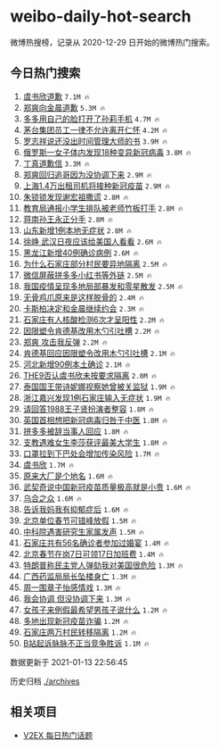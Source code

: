 # weibo-daily-hot-search

微博热搜榜，记录从 2020-12-29 日开始的微博热门搜索。

## 今日热门搜索

<!-- BEGIN -->

1. [虞书欣道歉](https://s.weibo.com/weibo?q=%23%E8%99%9E%E4%B9%A6%E6%AC%A3%E9%81%93%E6%AD%89%23&Refer=top) `7.1M 🔥`
1. [郑爽向金晨道歉](https://s.weibo.com/weibo?q=%E9%83%91%E7%88%BD%E5%90%91%E9%87%91%E6%99%A8%E9%81%93%E6%AD%89&Refer=top) `5.3M 🔥`
1. [多多用自己的脸打开了孙莉手机](https://s.weibo.com/weibo?q=%23%E5%A4%9A%E5%A4%9A%E7%94%A8%E8%87%AA%E5%B7%B1%E7%9A%84%E8%84%B8%E6%89%93%E5%BC%80%E4%BA%86%E5%AD%99%E8%8E%89%E6%89%8B%E6%9C%BA%23&Refer=top) `4.7M 🔥`
1. [茅台集团员工一律不允许离开仁怀](https://s.weibo.com/weibo?q=%E8%8C%85%E5%8F%B0%E9%9B%86%E5%9B%A2%E5%91%98%E5%B7%A5%E4%B8%80%E5%BE%8B%E4%B8%8D%E5%85%81%E8%AE%B8%E7%A6%BB%E5%BC%80%E4%BB%81%E6%80%80&Refer=top) `4.2M 🔥`
1. [罗志祥说还没出时间管理大师的书](https://s.weibo.com/weibo?q=%E7%BD%97%E5%BF%97%E7%A5%A5%E8%AF%B4%E8%BF%98%E6%B2%A1%E5%87%BA%E6%97%B6%E9%97%B4%E7%AE%A1%E7%90%86%E5%A4%A7%E5%B8%88%E7%9A%84%E4%B9%A6&Refer=top) `3.9M 🔥`
1. [俄罗斯一女子体内发现18种变异新冠病毒](https://s.weibo.com/weibo?q=%23%E4%BF%84%E7%BD%97%E6%96%AF%E4%B8%80%E5%A5%B3%E5%AD%90%E4%BD%93%E5%86%85%E5%8F%91%E7%8E%B018%E7%A7%8D%E5%8F%98%E5%BC%82%E6%96%B0%E5%86%A0%E7%97%85%E6%AF%92%23&Refer=top) `3.8M 🔥`
1. [丁真道歉信](https://s.weibo.com/weibo?q=%E4%B8%81%E7%9C%9F%E9%81%93%E6%AD%89%E4%BF%A1&Refer=top) `3.3M 🔥`
1. [郑爽回归追哥因为没协调下来](https://s.weibo.com/weibo?q=%E9%83%91%E7%88%BD%E5%9B%9E%E5%BD%92%E8%BF%BD%E5%93%A5%E5%9B%A0%E4%B8%BA%E6%B2%A1%E5%8D%8F%E8%B0%83%E4%B8%8B%E6%9D%A5&Refer=top) `2.9M 🔥`
1. [上海1.4万出租司机将接种新冠疫苗](https://s.weibo.com/weibo?q=%23%E4%B8%8A%E6%B5%B71.4%E4%B8%87%E5%87%BA%E7%A7%9F%E5%8F%B8%E6%9C%BA%E5%B0%86%E6%8E%A5%E7%A7%8D%E6%96%B0%E5%86%A0%E7%96%AB%E8%8B%97%23&Refer=top) `2.9M 🔥`
1. [朱锁锁发现谢宏祖撒谎](https://s.weibo.com/weibo?q=%23%E6%9C%B1%E9%94%81%E9%94%81%E5%8F%91%E7%8E%B0%E8%B0%A2%E5%AE%8F%E7%A5%96%E6%92%92%E8%B0%8E%23&Refer=top) `2.8M 🔥`
1. [教育局通报小学生排队被老师竹板打手](https://s.weibo.com/weibo?q=%23%E6%95%99%E8%82%B2%E5%B1%80%E9%80%9A%E6%8A%A5%E5%B0%8F%E5%AD%A6%E7%94%9F%E6%8E%92%E9%98%9F%E8%A2%AB%E8%80%81%E5%B8%88%E7%AB%B9%E6%9D%BF%E6%89%93%E6%89%8B%23&Refer=top) `2.8M 🔥`
1. [蒋南孙王永正分手](https://s.weibo.com/weibo?q=%23%E8%92%8B%E5%8D%97%E5%AD%99%E7%8E%8B%E6%B0%B8%E6%AD%A3%E5%88%86%E6%89%8B%23&Refer=top) `2.8M 🔥`
1. [山东新增1例本地无症状](https://s.weibo.com/weibo?q=%23%E5%B1%B1%E4%B8%9C%E6%96%B0%E5%A2%9E1%E4%BE%8B%E6%9C%AC%E5%9C%B0%E6%97%A0%E7%97%87%E7%8A%B6%23&Refer=top) `2.8M 🔥`
1. [徐峥 武汉日夜应该给美国人看看](https://s.weibo.com/weibo?q=%E5%BE%90%E5%B3%A5%20%E6%AD%A6%E6%B1%89%E6%97%A5%E5%A4%9C%E5%BA%94%E8%AF%A5%E7%BB%99%E7%BE%8E%E5%9B%BD%E4%BA%BA%E7%9C%8B%E7%9C%8B&Refer=top) `2.6M 🔥`
1. [黑龙江新增40例确诊病例](https://s.weibo.com/weibo?q=%23%E9%BB%91%E9%BE%99%E6%B1%9F%E6%96%B0%E5%A2%9E40%E4%BE%8B%E7%A1%AE%E8%AF%8A%E7%97%85%E4%BE%8B%23&Refer=top) `2.6M 🔥`
1. [为什么石家庄部分村民要异地隔离](https://s.weibo.com/weibo?q=%23%E4%B8%BA%E4%BB%80%E4%B9%88%E7%9F%B3%E5%AE%B6%E5%BA%84%E9%83%A8%E5%88%86%E6%9D%91%E6%B0%91%E8%A6%81%E5%BC%82%E5%9C%B0%E9%9A%94%E7%A6%BB%23&Refer=top) `2.5M 🔥`
1. [微信屏蔽拼多多小红书等外链](https://s.weibo.com/weibo?q=%E5%BE%AE%E4%BF%A1%E5%B1%8F%E8%94%BD%E6%8B%BC%E5%A4%9A%E5%A4%9A%E5%B0%8F%E7%BA%A2%E4%B9%A6%E7%AD%89%E5%A4%96%E9%93%BE&Refer=top) `2.5M 🔥`
1. [我国疫情呈现多地局部暴发和零星散发](https://s.weibo.com/weibo?q=%23%E6%88%91%E5%9B%BD%E7%96%AB%E6%83%85%E5%91%88%E7%8E%B0%E5%A4%9A%E5%9C%B0%E5%B1%80%E9%83%A8%E6%9A%B4%E5%8F%91%E5%92%8C%E9%9B%B6%E6%98%9F%E6%95%A3%E5%8F%91%23&Refer=top) `2.5M 🔥`
1. [无骨鸡爪原来是这样脱骨的](https://s.weibo.com/weibo?q=%23%E6%97%A0%E9%AA%A8%E9%B8%A1%E7%88%AA%E5%8E%9F%E6%9D%A5%E6%98%AF%E8%BF%99%E6%A0%B7%E8%84%B1%E9%AA%A8%E7%9A%84%23&Refer=top) `2.4M 🔥`
1. [卡斯柏决定和金晨继续约会](https://s.weibo.com/weibo?q=%23%E5%8D%A1%E6%96%AF%E6%9F%8F%E5%86%B3%E5%AE%9A%E5%92%8C%E9%87%91%E6%99%A8%E7%BB%A7%E7%BB%AD%E7%BA%A6%E4%BC%9A%23&Refer=top) `2.3M 🔥`
1. [石家庄有人核酸检测6次才呈阳性](https://s.weibo.com/weibo?q=%23%E7%9F%B3%E5%AE%B6%E5%BA%84%E6%9C%89%E4%BA%BA%E6%A0%B8%E9%85%B8%E6%A3%80%E6%B5%8B6%E6%AC%A1%E6%89%8D%E5%91%88%E9%98%B3%E6%80%A7%23&Refer=top) `2.2M 🔥`
1. [因限塑令肯德基改用木勺引吐槽](https://s.weibo.com/weibo?q=%23%E5%9B%A0%E9%99%90%E5%A1%91%E4%BB%A4%E8%82%AF%E5%BE%B7%E5%9F%BA%E6%94%B9%E7%94%A8%E6%9C%A8%E5%8B%BA%E5%BC%95%E5%90%90%E6%A7%BD%23&Refer=top) `2.2M 🔥`
1. [郑爽 攻击我反弹](https://s.weibo.com/weibo?q=%E9%83%91%E7%88%BD%20%E6%94%BB%E5%87%BB%E6%88%91%E5%8F%8D%E5%BC%B9&Refer=top) `2.2M 🔥`
1. [肯德基回应因限塑令改用木勺引吐槽](https://s.weibo.com/weibo?q=%23%E8%82%AF%E5%BE%B7%E5%9F%BA%E5%9B%9E%E5%BA%94%E5%9B%A0%E9%99%90%E5%A1%91%E4%BB%A4%E6%94%B9%E7%94%A8%E6%9C%A8%E5%8B%BA%E5%BC%95%E5%90%90%E6%A7%BD%23&Refer=top) `2.1M 🔥`
1. [河北新增90例本土确诊](https://s.weibo.com/weibo?q=%23%E6%B2%B3%E5%8C%97%E6%96%B0%E5%A2%9E90%E4%BE%8B%E6%9C%AC%E5%9C%9F%E7%A1%AE%E8%AF%8A%23&Refer=top) `2.1M 🔥`
1. [THE9否认虞书欣未按要求隔离](https://s.weibo.com/weibo?q=%23THE9%E5%90%A6%E8%AE%A4%E8%99%9E%E4%B9%A6%E6%AC%A3%E6%9C%AA%E6%8C%89%E8%A6%81%E6%B1%82%E9%9A%94%E7%A6%BB%23&Refer=top) `2.0M 🔥`
1. [泰国国王带诗妮娜视察她曾被关监狱](https://s.weibo.com/weibo?q=%23%E6%B3%B0%E5%9B%BD%E5%9B%BD%E7%8E%8B%E5%B8%A6%E8%AF%97%E5%A6%AE%E5%A8%9C%E8%A7%86%E5%AF%9F%E5%A5%B9%E6%9B%BE%E8%A2%AB%E5%85%B3%E7%9B%91%E7%8B%B1%23&Refer=top) `1.9M 🔥`
1. [浙江嘉兴发现1例石家庄输入无症状](https://s.weibo.com/weibo?q=%23%E6%B5%99%E6%B1%9F%E5%98%89%E5%85%B4%E5%8F%91%E7%8E%B01%E4%BE%8B%E7%9F%B3%E5%AE%B6%E5%BA%84%E8%BE%93%E5%85%A5%E6%97%A0%E7%97%87%E7%8A%B6%23&Refer=top) `1.9M 🔥`
1. [请回答1988王子贤扮演者整容](https://s.weibo.com/weibo?q=%23%E8%AF%B7%E5%9B%9E%E7%AD%941988%E7%8E%8B%E5%AD%90%E8%B4%A4%E6%89%AE%E6%BC%94%E8%80%85%E6%95%B4%E5%AE%B9%23&Refer=top) `1.8M 🔥`
1. [英国首相想把新冠病毒归咎于中医](https://s.weibo.com/weibo?q=%23%E8%8B%B1%E5%9B%BD%E9%A6%96%E7%9B%B8%E6%83%B3%E6%8A%8A%E6%96%B0%E5%86%A0%E7%97%85%E6%AF%92%E5%BD%92%E5%92%8E%E4%BA%8E%E4%B8%AD%E5%8C%BB%23&Refer=top) `1.8M 🔥`
1. [拼多多被辞当事人回应](https://s.weibo.com/weibo?q=%E6%8B%BC%E5%A4%9A%E5%A4%9A%E8%A2%AB%E8%BE%9E%E5%BD%93%E4%BA%8B%E4%BA%BA%E5%9B%9E%E5%BA%94&Refer=top) `1.8M 🔥`
1. [支教遇难女生李莎获评最美大学生](https://s.weibo.com/weibo?q=%E6%94%AF%E6%95%99%E9%81%87%E9%9A%BE%E5%A5%B3%E7%94%9F%E6%9D%8E%E8%8E%8E%E8%8E%B7%E8%AF%84%E6%9C%80%E7%BE%8E%E5%A4%A7%E5%AD%A6%E7%94%9F&Refer=top) `1.8M 🔥`
1. [口罩拉到下巴处会增加传染风险](https://s.weibo.com/weibo?q=%23%E5%8F%A3%E7%BD%A9%E6%8B%89%E5%88%B0%E4%B8%8B%E5%B7%B4%E5%A4%84%E4%BC%9A%E5%A2%9E%E5%8A%A0%E4%BC%A0%E6%9F%93%E9%A3%8E%E9%99%A9%23&Refer=top) `1.7M 🔥`
1. [虞书欣](https://s.weibo.com/weibo?q=%E8%99%9E%E4%B9%A6%E6%AC%A3&Refer=top) `1.7M 🔥`
1. [原来大厂是个地名](https://s.weibo.com/weibo?q=%23%E5%8E%9F%E6%9D%A5%E5%A4%A7%E5%8E%82%E6%98%AF%E4%B8%AA%E5%9C%B0%E5%90%8D%23&Refer=top) `1.6M 🔥`
1. [武契奇说中国新冠疫苗质量极高就是小贵](https://s.weibo.com/weibo?q=%23%E6%AD%A6%E5%A5%91%E5%A5%87%E8%AF%B4%E4%B8%AD%E5%9B%BD%E6%96%B0%E5%86%A0%E7%96%AB%E8%8B%97%E8%B4%A8%E9%87%8F%E6%9E%81%E9%AB%98%E5%B0%B1%E6%98%AF%E5%B0%8F%E8%B4%B5%23&Refer=top) `1.6M 🔥`
1. [乌合之众](https://s.weibo.com/weibo?q=%23%E4%B9%8C%E5%90%88%E4%B9%8B%E4%BC%97%23&Refer=top) `1.6M 🔥`
1. [告诉我妈我有抑郁症后](https://s.weibo.com/weibo?q=%23%E5%91%8A%E8%AF%89%E6%88%91%E5%A6%88%E6%88%91%E6%9C%89%E6%8A%91%E9%83%81%E7%97%87%E5%90%8E%23&Refer=top) `1.6M 🔥`
1. [北京单位春节可错峰放假](https://s.weibo.com/weibo?q=%23%E5%8C%97%E4%BA%AC%E5%8D%95%E4%BD%8D%E6%98%A5%E8%8A%82%E5%8F%AF%E9%94%99%E5%B3%B0%E6%94%BE%E5%81%87%23&Refer=top) `1.5M 🔥`
1. [中科院遇害研究生家属发声](https://s.weibo.com/weibo?q=%E4%B8%AD%E7%A7%91%E9%99%A2%E9%81%87%E5%AE%B3%E7%A0%94%E7%A9%B6%E7%94%9F%E5%AE%B6%E5%B1%9E%E5%8F%91%E5%A3%B0&Refer=top) `1.5M 🔥`
1. [石家庄共有56名确诊者参加过婚宴](https://s.weibo.com/weibo?q=%23%E7%9F%B3%E5%AE%B6%E5%BA%84%E5%85%B1%E6%9C%8956%E5%90%8D%E7%A1%AE%E8%AF%8A%E8%80%85%E5%8F%82%E5%8A%A0%E8%BF%87%E5%A9%9A%E5%AE%B4%23&Refer=top) `1.4M 🔥`
1. [北京春节在岗7日可领17日加班费](https://s.weibo.com/weibo?q=%23%E5%8C%97%E4%BA%AC%E6%98%A5%E8%8A%82%E5%9C%A8%E5%B2%977%E6%97%A5%E5%8F%AF%E9%A2%8617%E6%97%A5%E5%8A%A0%E7%8F%AD%E8%B4%B9%23&Refer=top) `1.4M 🔥`
1. [特朗普称民主党人弹劾我对美国很危险](https://s.weibo.com/weibo?q=%23%E7%89%B9%E6%9C%97%E6%99%AE%E7%A7%B0%E6%B0%91%E4%B8%BB%E5%85%9A%E4%BA%BA%E5%BC%B9%E5%8A%BE%E6%88%91%E5%AF%B9%E7%BE%8E%E5%9B%BD%E5%BE%88%E5%8D%B1%E9%99%A9%23&Refer=top) `1.3M 🔥`
1. [广西药监局局长坠楼身亡](https://s.weibo.com/weibo?q=%23%E5%B9%BF%E8%A5%BF%E8%8D%AF%E7%9B%91%E5%B1%80%E5%B1%80%E9%95%BF%E5%9D%A0%E6%A5%BC%E8%BA%AB%E4%BA%A1%23&Refer=top) `1.3M 🔥`
1. [周一围章子怡感情戏](https://s.weibo.com/weibo?q=%23%E5%91%A8%E4%B8%80%E5%9B%B4%E7%AB%A0%E5%AD%90%E6%80%A1%E6%84%9F%E6%83%85%E6%88%8F%23&Refer=top) `1.3M 🔥`
1. [我会协调 但没协调下来](https://s.weibo.com/weibo?q=%E6%88%91%E4%BC%9A%E5%8D%8F%E8%B0%83%20%E4%BD%86%E6%B2%A1%E5%8D%8F%E8%B0%83%E4%B8%8B%E6%9D%A5&Refer=top) `1.3M 🔥`
1. [女孩子来例假最希望男孩子说什么](https://s.weibo.com/weibo?q=%23%E5%A5%B3%E5%AD%A9%E5%AD%90%E6%9D%A5%E4%BE%8B%E5%81%87%E6%9C%80%E5%B8%8C%E6%9C%9B%E7%94%B7%E5%AD%A9%E5%AD%90%E8%AF%B4%E4%BB%80%E4%B9%88%23&Refer=top) `1.2M 🔥`
1. [多地出现新冠疫苗诈骗](https://s.weibo.com/weibo?q=%23%E5%A4%9A%E5%9C%B0%E5%87%BA%E7%8E%B0%E6%96%B0%E5%86%A0%E7%96%AB%E8%8B%97%E8%AF%88%E9%AA%97%23&Refer=top) `1.2M 🔥`
1. [石家庄两万村民转移隔离](https://s.weibo.com/weibo?q=%E7%9F%B3%E5%AE%B6%E5%BA%84%E4%B8%A4%E4%B8%87%E6%9D%91%E6%B0%91%E8%BD%AC%E7%A7%BB%E9%9A%94%E7%A6%BB&Refer=top) `1.2M 🔥`
1. [B站起诉脉脉不正当竞争胜诉](https://s.weibo.com/weibo?q=B%E7%AB%99%E8%B5%B7%E8%AF%89%E8%84%89%E8%84%89%E4%B8%8D%E6%AD%A3%E5%BD%93%E7%AB%9E%E4%BA%89%E8%83%9C%E8%AF%89&Refer=top) `1.1M 🔥`

数据更新于 2021-01-13 22:56:45

<!-- END -->

历史归档 [./archives](./archives)

## 相关项目

- [V2EX 每日热门话题](https://github.com/realLeonardo/v2ex-daily-hot-topic)
